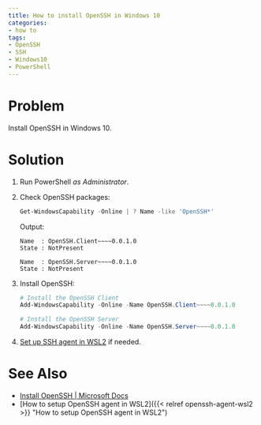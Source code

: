 ```yaml
---
title: How to install OpenSSH in Windows 10
categories:
- how to
tags:
- OpenSSH
- SSH
- Windows10
- PowerShell
---
```

# Problem
Install OpenSSH in Windows 10.

# Solution
1. Run PowerShell _as Administrator_.
2. Check OpenSSH packages:
    ```powershell
    Get-WindowsCapability -Online | ? Name -like 'OpenSSH*'
    ```

    Output:

    ```
    Name  : OpenSSH.Client~~~~0.0.1.0
    State : NotPresent
    
    Name  : OpenSSH.Server~~~~0.0.1.0
    State : NotPresent
    ```
3. Install OpenSSH:
    ```powershell
    # Install the OpenSSH Client
    Add-WindowsCapability -Online -Name OpenSSH.Client~~~~0.0.1.0
    
    # Install the OpenSSH Server
    Add-WindowsCapability -Online -Name OpenSSH.Server~~~~0.0.1.0
    ```
4. [Set up SSH agent in WSL2](/notes/openssh_agent_wsl2) if needed.

# See Also
- [Install OpenSSH | Microsoft Docs](https://docs.microsoft.com/en-us/windows-server/administration/openssh/openssh_install_firstuse)
- [How to setup OpenSSH agent in WSL2]({{< relref openssh-agent-wsl2 >}} "How to setup OpenSSH agent in WSL2")
